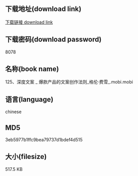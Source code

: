 ## 下载地址(download link)
[下载链接 download link](https://voluble-croquembouche-d321dc.netlify.app/?s=125%E3%80%81%E6%B7%B1%E5%BA%A6%E6%96%87%E6%A1%88+_+%E7%88%86%E6%AC%BE%E4%BA%A7%E5%93%81%E7%9A%84%E6%96%87%E6%A1%88%E5%88%9B%E4%BD%9C%E6%B3%95%E5%88%99_%E6%A0%BC%E4%BC%A6%C2%B7%E8%B4%B9%E9%9B%AA_.mobi)

## 下载密码(download password)
8078

## 名称(book name)
125、深度文案 _ 爆款产品的文案创作法则_格伦·费雪_.mobi.mobi

## 语言(language)
chinese

## MD5
3eb5977b1ffc9bea79737d1bdef4d515

## 大小(filesize)
517.5 KB
